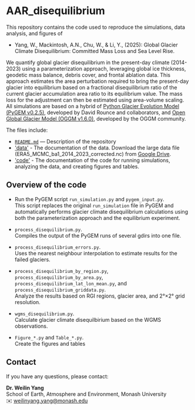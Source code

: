 # AAR_disequilibrium
This repository contains the code used to reproduce the simulations, data analysis, and figures of
- Yang, W., Mackintosh, A.N., Chu, W., & Li, Y., (2025): Global Glacier Climate Disequilibrium: Committed Mass Loss and Sea Level Rise.

We quantify global glacier disequilibrium in the present-day climate (2014-2023) using a parameterization approach, leveraging global ice thickness, geodetic mass balance, debris cover, and frontal ablation data. This approach estimates the area perturbation required to bring the present-day glacier into equilibrium based on a fractional disequilibrium ratio of the current glacier accumulation area ratio to its equilibrium value. The mass loss for the adjustment can then be estimated using area-volume scaling. All simulations are based on a hybrid of [Python Glacier Evolution Model (PyGEM v0.2.5)](https://github.com/PyGEM-Community/PyGEM/releases/tag/v0.2.0), developed by David Rounce and collaborators, and [Open Global Glacier Model (OGGM v1.6.0)](https://github.com/OGGM/oggm/releases/tag/v1.6.0), developed by the OGGM community.

The files include:
- [`README.md`](README.md) — Description of the repository
- ['data'](data) - The documentation of the data. Download the large data file (ERA5_MCMC_ba1_2014_2023_corrected.nc) from [Google Drive](https://drive.google.com/drive/folders/19rjAJm0g4HR1njfsnJD7jJr7Khg-5TN9?usp=share_link).
- ['code'](code) - The documentation of the code for running simulations, analyzing the data, and creating figures and tables.

## Overview of the code
- Run the PyGEM script `run_simulation.py` and `pygem_input.py`. <br>
  This script replaces the original `run_simulation` file in PyGEM and automatically performs glacier climate disequilibrium calculations using both the parameterization approach and the equilibrium experiment.

- `process_disequilibrium.py`. <br>
  Compiles the output of the PyGEM runs of several gdirs into one file.
  
- `process_disequilibrium_errors.py`. <br>
  Uses the nearest neighbour interpolation to estimate results for the failed glaciers.
  
- `process_disequilibrium_by_region.py`, `process_disequilibrium_by_area.py`, `process_disequilibrium_lat_lon_mean.py`, and `process_disequilibrium_griddata.py`. <br>
  Analyze the results based on RGI regions, glacier area, and 2°×2° grid resolution.

- `wgms_disequilibrium.py`. <br>
  Calculate glacier climate disequilbirium based on the WGMS observations.

- `Figure_*.py` and `Table_*.py`. <br>
  Create the figures and tables

## Contact

If you have any questions, please contact:

**Dr. Weilin Yang**  
School of Earth, Atmosphere and Environment, Monash University  <br>
✉️ weilinyang.yang@monash.edu
